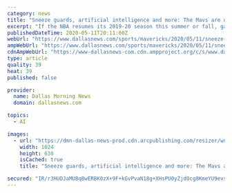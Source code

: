 ```yaml
---
category: news
title: "Sneeze guards, artificial intelligence and more: The Mavs are discussing new measures if fans return to AAC"
excerpt: "If the NBA resumes its 2019-20 season this summer or fall, games will likely occur without fans. But the Mavericks are still focused on the potential"
publishedDateTime: 2020-05-11T20:11:00Z
webUrl: "https://www.dallasnews.com/sports/mavericks/2020/05/11/sneeze-guards-artificial-intelligence-and-more-the-mavs-are-discussing-new-measures-if-fans-return-to-aac/"
ampWebUrl: "https://www.dallasnews.com/sports/mavericks/2020/05/11/sneeze-guards-artificial-intelligence-and-more-the-mavs-are-discussing-new-measures-if-fans-return-to-aac/?outputType=amp"
cdnAmpWebUrl: "https://www-dallasnews-com.cdn.ampproject.org/c/s/www.dallasnews.com/sports/mavericks/2020/05/11/sneeze-guards-artificial-intelligence-and-more-the-mavs-are-discussing-new-measures-if-fans-return-to-aac/?outputType=amp"
type: article
quality: 39
heat: 39
published: false

provider:
  name: Dallas Morning News
  domain: dallasnews.com

topics:
  - AI

images:
  - url: "https://dmn-dallas-news-prod.cdn.arcpublishing.com/resizer/wntq_4djjq0IEDZEz7gGm2cNV6s=/1200x630/smart/filters:no_upscale()/cloudfront-us-east-1.images.arcpublishing.com/dmn/26EXTWTLKGJFMTPIA74J7Z3YYY.jpg"
    width: 1024
    height: 630
    isCached: true
    title: "Sneeze guards, artificial intelligence and more: The Mavs are discussing new measures if fans return to AAC"

secured: "IR/r3HUDJaMUBqBwERBK0zX+9F+kGvPvaN18g+XHsPU0yZjdOcg8KmeYU9evsFrjZyOgXLmyVapX58mkTnqDgKuFDI4NqZ9836QJY/dcesMJiUqP70ye3pucRrYXGZoMhQZue9Dljek4dciLWEM5Ab28ILL2h+YKucuVX7pihUpRrsMLN6PDMoMUl/kSegTFxBUwIWmYQpA5uC5HXgPV8NVIIKuYJbzG99LndVAbSJNf4097QAwH2Pq4B42ryKDPzuIqacgXZXeu8D1Ryg8bxHsHBJUrlw724RdGg7oLYO+teFluxR1LwTHYbdXXTmKsd5Tye8n2iZnJ70ZRGAxvFtJ2Xltyy5179r3JnASU0IrDMTkSDcOou23vQqskHt36dEH5zqrUebsTBOUVlbfLxtyU6z/ojwBbGLWyeVhAqrIJ//OuPIGjCbzqd5/rBNzDCxD0jr3B87+wd4dSRZt1XzcdcNLYKGLipreu04BzmjA=;P8bmQhhZI3mEtcaJIHxDaA=="
---
```



